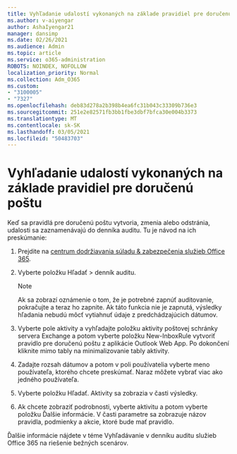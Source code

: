 ```yaml
---
title: Vyhľadanie udalostí vykonaných na základe pravidiel pre doručenú poštu
ms.author: v-aiyengar
author: AshaIyengar21
manager: dansimp
ms.date: 02/26/2021
ms.audience: Admin
ms.topic: article
ms.service: o365-administration
ROBOTS: NOINDEX, NOFOLLOW
localization_priority: Normal
ms.collection: Adm_O365
ms.custom:
- "3100005"
- "7327"
ms.openlocfilehash: deb83d278a2b398b4ea6fc31b043c33309b736e3
ms.sourcegitcommit: 251e2e82571fb3bb1fbe3dbf7bfca30e004b3373
ms.translationtype: MT
ms.contentlocale: sk-SK
ms.lasthandoff: 03/05/2021
ms.locfileid: "50483703"
---
```

# <a name="find-events-performed-on-inbox-rules"></a>Vyhľadanie udalostí vykonaných na základe pravidiel pre doručenú poštu

Keď sa pravidlá pre doručenú poštu vytvoria, zmenia alebo odstránia, udalosti sa zaznamenávajú do denníka auditu. Tu je návod na ich preskúmanie:

1. Prejdite na [centrum dodržiavania súladu & zabezpečenia služieb Office 365](https://go.microsoft.com/fwlink/p/?linkid=2077143).
1. Vyberte položku Hľadať > denník auditu.

    > [!NOTE]
    > Ak sa zobrazí oznámenie o tom, že je potrebné zapnúť auditovanie, pokračujte a teraz ho zapnite. Ak táto funkcia nie je zapnutá, výsledky hľadania nebudú môcť vytiahnuť údaje z predchádzajúcich dátumov.
1. Vyberte pole aktivity a vyhľadajte položku aktivity poštovej schránky servera Exchange a potom vyberte položku New-InboxRule vytvoriť pravidlo pre doručenú poštu z aplikácie Outlook Web App. Po dokončení kliknite mimo tably na minimalizovanie tably aktivity.
1. Zadajte rozsah dátumov a potom v poli používatelia vyberte meno používateľa, ktorého chcete preskúmať. Naraz môžete vybrať viac ako jedného používateľa.
1. Vyberte položku Hľadať. Aktivity sa zobrazia v časti výsledky.
1. Ak chcete zobraziť podrobnosti, vyberte aktivitu a potom vyberte položku Ďalšie informácie. V časti parametre sa zobrazuje názov pravidla, podmienky a akcie, ktoré bude mať pravidlo.

Ďalšie informácie nájdete v téme Vyhľadávanie v denníku auditu služieb Office 365 na riešenie bežných scenárov.